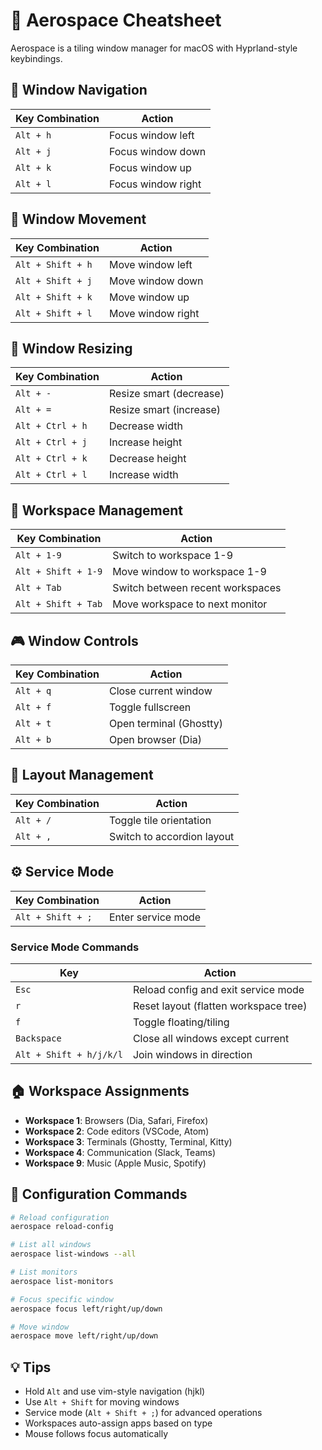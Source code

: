 # 🚀 Aerospace Cheatsheet

Aerospace is a tiling window manager for macOS with Hyprland-style keybindings.

## 🎯 Window Navigation
| Key Combination | Action |
|----------------|--------|
| `Alt + h` | Focus window left |
| `Alt + j` | Focus window down |
| `Alt + k` | Focus window up |
| `Alt + l` | Focus window right |

## 🔄 Window Movement
| Key Combination | Action |
|----------------|--------|
| `Alt + Shift + h` | Move window left |
| `Alt + Shift + j` | Move window down |
| `Alt + Shift + k` | Move window up |
| `Alt + Shift + l` | Move window right |

## 📐 Window Resizing
| Key Combination | Action |
|----------------|--------|
| `Alt + -` | Resize smart (decrease) |
| `Alt + =` | Resize smart (increase) |
| `Alt + Ctrl + h` | Decrease width |
| `Alt + Ctrl + j` | Increase height |
| `Alt + Ctrl + k` | Decrease height |
| `Alt + Ctrl + l` | Increase width |

## 🏢 Workspace Management
| Key Combination | Action |
|----------------|--------|
| `Alt + 1-9` | Switch to workspace 1-9 |
| `Alt + Shift + 1-9` | Move window to workspace 1-9 |
| `Alt + Tab` | Switch between recent workspaces |
| `Alt + Shift + Tab` | Move workspace to next monitor |

## 🎮 Window Controls
| Key Combination | Action |
|----------------|--------|
| `Alt + q` | Close current window |
| `Alt + f` | Toggle fullscreen |
| `Alt + t` | Open terminal (Ghostty) |
| `Alt + b` | Open browser (Dia) |

## 🔧 Layout Management
| Key Combination | Action |
|----------------|--------|
| `Alt + /` | Toggle tile orientation |
| `Alt + ,` | Switch to accordion layout |

## ⚙️ Service Mode
| Key Combination | Action |
|----------------|--------|
| `Alt + Shift + ;` | Enter service mode |

### Service Mode Commands
| Key | Action |
|-----|--------|
| `Esc` | Reload config and exit service mode |
| `r` | Reset layout (flatten workspace tree) |
| `f` | Toggle floating/tiling |
| `Backspace` | Close all windows except current |
| `Alt + Shift + h/j/k/l` | Join windows in direction |

## 🏠 Workspace Assignments
- **Workspace 1**: Browsers (Dia, Safari, Firefox)
- **Workspace 2**: Code editors (VSCode, Atom)
- **Workspace 3**: Terminals (Ghostty, Terminal, Kitty)
- **Workspace 4**: Communication (Slack, Teams)
- **Workspace 9**: Music (Apple Music, Spotify)

## 🔧 Configuration Commands
```bash
# Reload configuration
aerospace reload-config

# List all windows
aerospace list-windows --all

# List monitors
aerospace list-monitors

# Focus specific window
aerospace focus left/right/up/down

# Move window
aerospace move left/right/up/down
```

## 💡 Tips
- Hold `Alt` and use vim-style navigation (hjkl)
- Use `Alt + Shift` for moving windows
- Service mode (`Alt + Shift + ;`) for advanced operations
- Workspaces auto-assign apps based on type
- Mouse follows focus automatically
